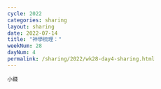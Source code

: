 ```yaml
---
cycle: 2022
categories: sharing
layout: sharing
date: 2022-07-14
title: "神學梳理："
weekNum: 28
dayNum: 4
permalink: /sharing/2022/wk28-day4-sharing.html
---
```


[](https://eccseattle.github.io/media/sharing/2022/wk028/2022-07-14-bin.m4a)

`小錢`

